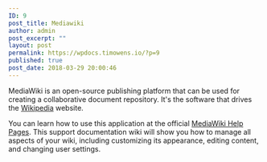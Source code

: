 ```yaml
---
ID: 9
post_title: Mediawiki
author: admin
post_excerpt: ""
layout: post
permalink: https://wpdocs.timowens.io/?p=9
published: true
post_date: 2018-03-29 20:00:46
---
```

<div class="level1">

MediaWiki is an open-source publishing platform that can be used for creating a collaborative document repository. It's the software that drives the <a class="urlextern" title="http://wikipedia.com" href="http://wikipedia.com/" target="_blank" rel="nofollow noopener noreferrer">Wikipedia</a> website.

</div>
<div class="level1">

You can learn how to use this application at the official <a href="https://www.mediawiki.org/wiki/Help:Contents" target="_blank" rel="noopener noreferrer">MediaWiki Help Pages</a>. This support documentation wiki will show you how to manage all aspects of your wiki, including customizing its appearance, editing content, and changing user settings.

</div>